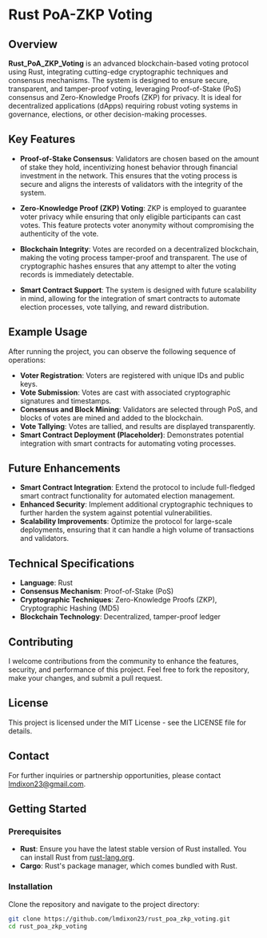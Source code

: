 # Rust PoA-ZKP Voting

## Overview

**Rust_PoA_ZKP_Voting** is an advanced blockchain-based voting protocol using Rust, integrating cutting-edge cryptographic techniques and consensus mechanisms. The system is designed to ensure secure, transparent, and tamper-proof voting, leveraging Proof-of-Stake (PoS) consensus and Zero-Knowledge Proofs (ZKP) for privacy. It is ideal for decentralized applications (dApps) requiring robust voting systems in governance, elections, or other decision-making processes.

## Key Features

- **Proof-of-Stake Consensus**: Validators are chosen based on the amount of stake they hold, incentivizing honest behavior through financial investment in the network. This ensures that the voting process is secure and aligns the interests of validators with the integrity of the system.

- **Zero-Knowledge Proof (ZKP) Voting**: ZKP is employed to guarantee voter privacy while ensuring that only eligible participants can cast votes. This feature protects voter anonymity without compromising the authenticity of the vote.

- **Blockchain Integrity**: Votes are recorded on a decentralized blockchain, making the voting process tamper-proof and transparent. The use of cryptographic hashes ensures that any attempt to alter the voting records is immediately detectable.

- **Smart Contract Support**: The system is designed with future scalability in mind, allowing for the integration of smart contracts to automate election processes, vote tallying, and reward distribution.

## Example Usage

After running the project, you can observe the following sequence of operations:

- **Voter Registration**: Voters are registered with unique IDs and public keys.
- **Vote Submission**: Votes are cast with associated cryptographic signatures and timestamps.
- **Consensus and Block Mining**: Validators are selected through PoS, and blocks of votes are mined and added to the blockchain.
- **Vote Tallying**: Votes are tallied, and results are displayed transparently.
- **Smart Contract Deployment (Placeholder)**: Demonstrates potential integration with smart contracts for automating voting processes.

## Future Enhancements

- **Smart Contract Integration**: Extend the protocol to include full-fledged smart contract functionality for automated election management.
- **Enhanced Security**: Implement additional cryptographic techniques to further harden the system against potential vulnerabilities.
- **Scalability Improvements**: Optimize the protocol for large-scale deployments, ensuring that it can handle a high volume of transactions and validators.

## Technical Specifications

- **Language**: Rust
- **Consensus Mechanism**: Proof-of-Stake (PoS)
- **Cryptographic Techniques**: Zero-Knowledge Proofs (ZKP), Cryptographic Hashing (MD5)
- **Blockchain Technology**: Decentralized, tamper-proof ledger

## Contributing

I welcome contributions from the community to enhance the features, security, and performance of this project. Feel free to fork the repository, make your changes, and submit a pull request.

## License

This project is licensed under the MIT License - see the LICENSE file for details.

## Contact

For further inquiries or partnership opportunities, please contact lmdixon23@gmail.com.

## Getting Started

### Prerequisites

- **Rust**: Ensure you have the latest stable version of Rust installed. You can install Rust from [rust-lang.org](https://www.rust-lang.org/).
- **Cargo**: Rust's package manager, which comes bundled with Rust.

### Installation

Clone the repository and navigate to the project directory:

```bash
git clone https://github.com/lmdixon23/rust_poa_zkp_voting.git
cd rust_poa_zkp_voting